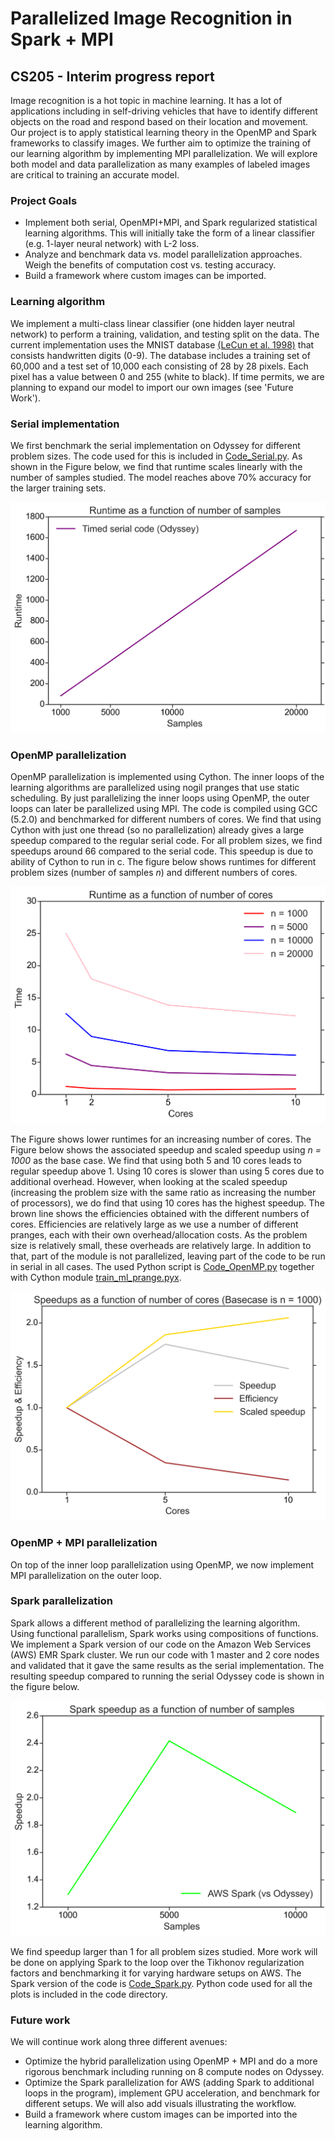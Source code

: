 # Parallelized Image Recognition in Spark + MPI
## CS205 - Interim progress report

Image recognition is a hot topic in machine learning. It has a lot of applications including in self-driving vehicles that have to identify different objects on the road and respond based on their location and movement. Our project is to apply statistical learning theory in the OpenMP and Spark frameworks to classify images. We further aim to optimize the training of our learning algorithm by implementing MPI parallelization. We will explore both model and data parallelization as many examples of labeled images are critical to training an accurate model.

### Project Goals
- Implement both serial, OpenMPI+MPI, and Spark regularized statistical learning algorithms. This will initially take the form of a linear classifier (e.g. 1-layer neural network) with L-2 loss.
- Analyze and benchmark data vs. model parallelization approaches. Weigh the benefits of computation cost vs. testing accuracy.
- Build a framework where custom images can be imported.

### Learning algorithm
We implement a multi-class linear classifier (one hidden layer neutral network) to perform a training, validation, and testing split on the data. The current implementation uses the MNIST database [(LeCun et al. 1998)](http://yann.lecun.com/exdb/mnist/) that consists handwritten digits (0-9). The database includes a training set of 60,000 and a test set of 10,000 each consisting of 28 by 28 pixels. Each pixel has a value between 0 and 255 (white to black). If time permits, we are planning to expand our model to import our own images (see 'Future Work'). 

### Serial implementation
We first benchmark the serial implementation on Odyssey for different problem sizes. The code used for this is included in [Code_Serial.py](https://github.com/jdmaasakkers/cs205_prelimreport/blob/master/Code/Code_Serial.py). As shown in the Figure below, we find that runtime scales linearly with the number of samples studied. The model reaches above 70% accuracy for the larger training sets. 

![Serial-Runtimes](https://github.com/jdmaasakkers/cs205_prelimreport/blob/master/Sizes_Serial.png)

### OpenMP parallelization
OpenMP parallelization is implemented using Cython. The inner loops of the learning algorithms are parallelized using nogil pranges that  use static scheduling. By just parallelizing the inner loops using OpenMP, the outer loops can later be parallelized using MPI. The code is compiled using GCC (5.2.0) and benchmarked for different numbers of cores. We find that using Cython with just one thread (so no parallelization) already gives a large speedup compared to the regular serial code. For all problem sizes, we find speedups around 66 compared to the serial code. This speedup is due to ability of Cython to run in c. The figure below shows runtimes for different problem sizes (number of samples *n*) and different numbers of cores.

![OpenMP-Runtimes](https://github.com/jdmaasakkers/cs205_prelimreport/blob/master/Runtime_OpenMP.png)

The Figure shows lower runtimes for an increasing number of cores. The Figure below shows the associated speedup and scaled speedup using *n = 1000* as the base case. We find that using both 5 and 10 cores leads to regular speedup above 1. Using 10 cores is slower than using 5 cores due to additional overhead. However, when looking at the scaled speedup (increasing the problem size with the same ratio as increasing the number of processors), we do find that using 10 cores has the highest speedup. The brown line shows the efficiencies obtained with the different numbers of cores. Efficiencies are relatively large as we use a number of different pranges, each with their own overhead/allocation costs. As the problem size is relatively small, these overheads are relatively large. In addition to that, part of the module is not parallelized, leaving part of the code to be run in serial in all cases. The used Python script is [Code_OpenMP.py](https://github.com/jdmaasakkers/cs205_prelimreport/blob/master/Code/Code_OpenMP.py) together with Cython module [train_ml_prange.pyx](https://github.com/jdmaasakkers/cs205_prelimreport/blob/master/Code/train_ml_prange.pyx).

![OpenMP-Speedups](https://github.com/jdmaasakkers/cs205_prelimreport/blob/master/Speedup_OpenMP.png)

### OpenMP + MPI parallelization
On top of the inner loop parallelization using OpenMP, we now implement MPI parallelization on the outer loop. 

### Spark parallelization
Spark allows a different method of parallelizing the learning algorithm. Using functional parallelism, Spark works using compositions of functions. We implement a Spark version of our code on the Amazon Web Services (AWS) EMR Spark cluster. We run our code with 1 master and 2 core nodes and validated that it gave the same results as the serial implementation. The resulting speedup compared to running the serial Odyssey code is shown in the figure below.

![Spark-Speedups](https://github.com/jdmaasakkers/cs205_prelimreport/blob/master/Speedup_Spark.png)

We find speedup larger than 1 for all problem sizes studied. More work will be done on applying Spark to the loop over the Tikhonov regularization factors and benchmarking it for varying hardware setups on AWS. The Spark version of the code is [Code_Spark.py](https://github.com/jdmaasakkers/cs205_prelimreport/blob/master/Code/Code_Spark.py).
Python code used for all the plots is included in the code directory. 

### Future work
We will continue work along three different avenues:
- Optimize the hybrid parallelization using OpenMP + MPI and do a more rigorous benchmark including running on 8 compute nodes on Odyssey.
- Optimize the Spark parallelization for AWS (adding Spark to additional loops in the program), implement GPU acceleration, and benchmark for different setups. We will also add visuals illustrating the workflow. 
- Build a framework where custom images can be imported into the learning algorithm. 
